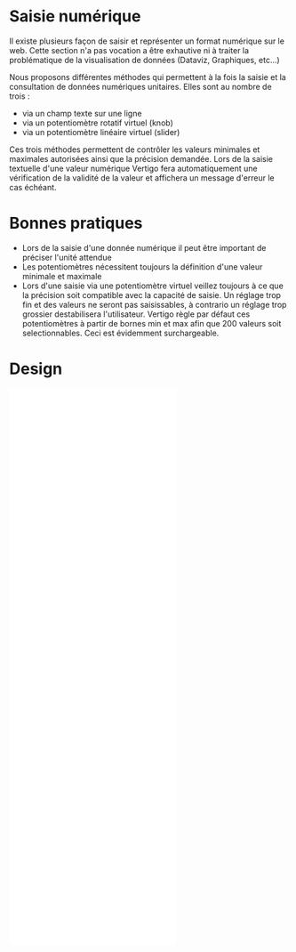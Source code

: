 # Saisie numérique

Il existe plusieurs façon de saisir et représenter un format numérique sur le web.
Cette section n'a pas vocation a être exhautive ni à traiter la problématique de la visualisation de données (Dataviz, Graphiques, etc...)

Nous proposons différentes méthodes qui permettent à la fois la saisie et la consultation de données numériques unitaires.
Elles sont au nombre de trois :

- via un champ texte sur une ligne
- via un potentiomètre rotatif virtuel (knob)
- via un potentiomètre linéaire virtuel (slider)

Ces trois méthodes permettent de contrôler les valeurs minimales et maximales autorisées ainsi que la précision demandée.
Lors de la saisie textuelle d'une valeur numérique Vertigo fera automatiquement une vérification de la validité de la valeur et affichera un message d'erreur le cas échéant.

# Bonnes pratiques

- Lors de la saisie d'une donnée numérique il peut être important de préciser l'unité attendue
- Les potentiomètres nécessitent toujours la définition d'une valeur minimale et maximale
- Lors d'une saisie via une potentiomètre virtuel veillez toujours à ce que la précision soit compatible avec la capacité de saisie. Un réglage trop fin et des valeurs ne seront pas saisissables, à contrario un réglage trop grossier destabilisera l'utilisateur. Vertigo règle par défaut ces potentiomètres à partir de bornes min et max afin que 200 valeurs soit selectionnables. Ceci est évidemment surchargeable.


# Design

<iframe src="/design-system/iframes/molecules/numeric-input.html" height="1000px" scrolling="no" style="border:none;" ></iframe>